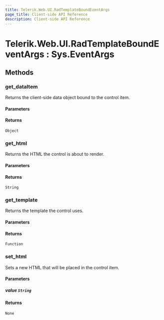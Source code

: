 ```yaml
---
title: Telerik.Web.UI.RadTemplateBoundEventArgs
page_title: Client-side API Reference
description: Client-side API Reference
---
```


# Telerik.Web.UI.RadTemplateBoundEventArgs : Sys.EventArgs 

## Methods

###  get_dataItem

Returns the client-side data object bound to the control item. 

#### Parameters

#### Returns

`Object` 

###  get_html

Returns the HTML the control is about to render. 

#### Parameters

#### Returns

`String` 

###  get_template

Returns the template the control uses.

#### Parameters

#### Returns

`Function` 

###  set_html

Sets a new HTML that will be placed in the control item. 

#### Parameters

##### value `String`

#### Returns

`None` 



